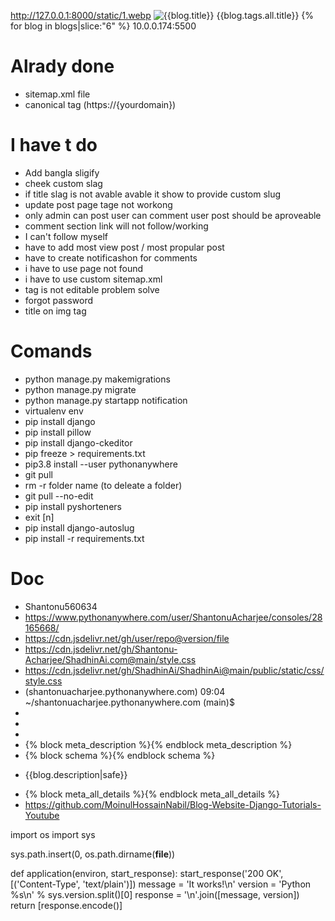 http://127.0.0.1:8000/static/1.webp
<img src="/media/compressed/{{blog.banner}}" alt="{{blog.title}}">
{{blog.tags.all.title}}
{% for blog in blogs|slice:"6" %}
10.0.0.174:5500



# Alrady done
- sitemap.xml file
- canonical tag (https://{yourdomain})



# I have t do 
- Add bangla sligify
- cheek custom slag
- if title slag is not avable avable it show to provide custom slug
- update post page tage not workong
- only admin can post user can comment user post should be aproveable
- comment section link will not follow/working
- I can't follow myself
- have to add most view post / most propular post
- have to create notificashon for comments
- i have to use page not found 
- i have to use custom sitemap.xml
- tag is not editable problem solve
- forgot password
- title on img tag




# Comands
- python manage.py makemigrations
- python manage.py migrate
- python manage.py startapp notification
- virtualenv env
- pip install django
- pip install pillow
- pip install django-ckeditor
- pip freeze > requirements.txt
- pip3.8 install --user pythonanywhere
- git pull
- rm -r folder name (to deleate a folder)
- git pull --no-edit
- pip install pyshorteners
- exit [n]
- pip install django-autoslug
- pip install -r requirements.txt


# Doc
- Shantonu560634
- https://www.pythonanywhere.com/user/ShantonuAcharjee/consoles/28165668/
- https://cdn.jsdelivr.net/gh/user/repo@version/file
- https://cdn.jsdelivr.net/gh/Shantonu-Acharjee/ShadhinAi.com@main/style.css
- https://cdn.jsdelivr.net/gh/ShadhinAi/ShadhinAi@main/public/static/css/style.css
- (shantonuacharjee.pythonanywhere.com) 09:04 ~/shantonuacharjee.pythonanywhere.com (main)$ 
- <link rel="stylesheet" href="{% static 'static/css/style.css' %}">  
- <link rel="stylesheet" href="https://cdn.jsdelivr.net/gh/ShadhinAi/ShadhinAi@main/public/static/css/style.css">
- <link rel="stylesheet" href="https://cdn.jsdelivr.net/gh/ShadhinAi/ShadhinAi@main/public/static/css/media.css">
- {% block meta_description %}{% endblock meta_description %}
- {% block schema %}{% endblock schema %}
- <p>{{blog.description|safe}}</p>
- {% block meta_all_details %}{% endblock meta_all_details %}
- https://github.com/MoinulHossainNabil/Blog-Website-Django-Tutorials-Youtube












import os
import sys


sys.path.insert(0, os.path.dirname(__file__))


def application(environ, start_response):
    start_response('200 OK', [('Content-Type', 'text/plain')])
    message = 'It works!\n'
    version = 'Python %s\n' % sys.version.split()[0]
    response = '\n'.join([message, version])
    return [response.encode()]


